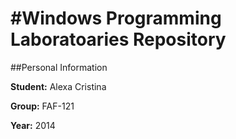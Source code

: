 
#Windows Programming Laboratoaries Repository
============================================

##Personal Information

**Student:** Alexa Cristina

**Group:** FAF-121

**Year:** 2014

